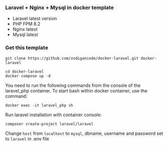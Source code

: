 ### Laravel + Nginx + Mysql in docker template

- Laravel latest version
- PHP FPM 8.2
- Nginx latest
- Mysql latest

### Get this template
```shell
git clone https://github.com/zodigancode/docker-laravel.git docker-laravel
```

```shell
cd docker-laravel
docker compose up -d
```

You need to run the following commands from the console of the laravel_php container. To start bash within docker container, use the command:

```shell
docker exec -it laravel_php sh
```

Run laravel installation with container console:

```shell
composer create-project laravel/laravel
```

Change `host` from `localhost` to `mysql`, dbname, username and password set to `laravel` in .env file
